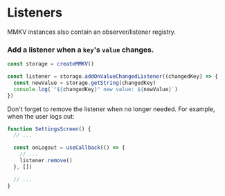 # Listeners

MMKV instances also contain an observer/listener registry.

### Add a listener when a `key`'s `value` changes.

```ts
const storage = createMMKV()

const listener = storage.addOnValueChangedListener((changedKey) => {
  const newValue = storage.getString(changedKey)
  console.log(`"${changedKey}" new value: ${newValue}`)
})
```

Don't forget to remove the listener when no longer needed. For example, when the user logs out:

```ts
function SettingsScreen() {
  // ...

  const onLogout = useCallback(() => {
    // ...
    listener.remove()
  }, [])

  // ...
}
```
